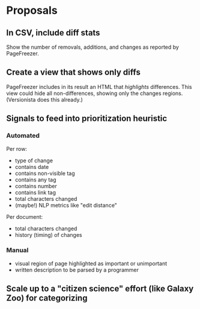 # Proposals

## In CSV, include diff stats

Show the number of removals, additions, and changes as reported by PageFreezer.

## Create a view that shows only diffs

PageFreezer includes in its result an HTML that *highlights* differences. This
view could hide all non-differences, showing only the changes regions.
(Versionista does this already.)

## Signals to feed into prioritization heuristic

### Automated


Per row:
* type of change
* contains date
* contains non-visible tag
* contains any tag
* contains number
* contains link tag
* total characters changed
* (maybe!) NLP metrics like "edit distance"

Per document:
* total characters changed
* history (timing) of changes

### Manual

* visual region of page highlighted as important or unimportant
* written description to be parsed by a programmer

## Scale up to a "citizen science" effort (like Galaxy Zoo) for categorizing
